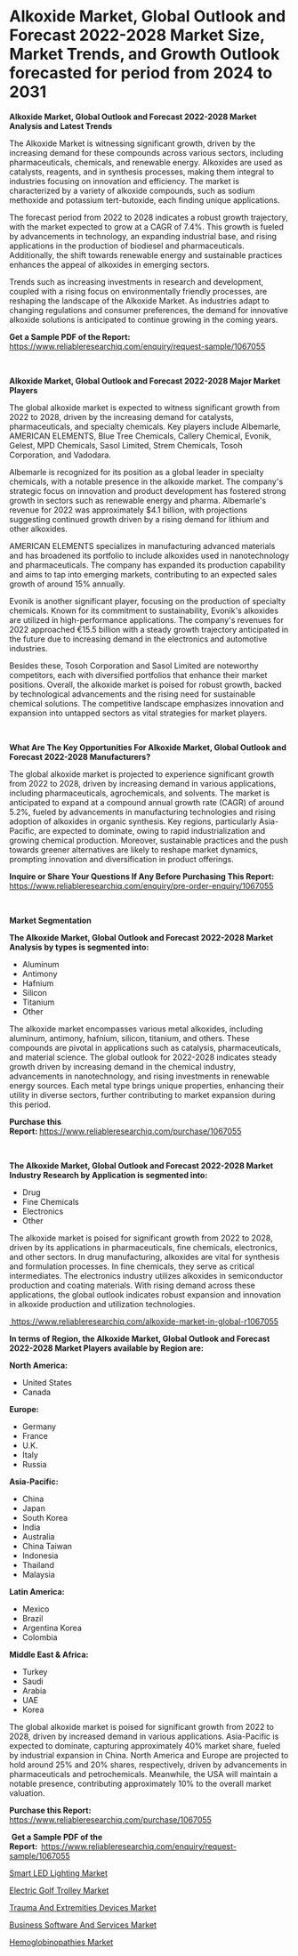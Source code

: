 <p><h1>Alkoxide Market, Global Outlook and Forecast 2022-2028 Market Size, Market Trends, and Growth Outlook forecasted for period from 2024 to 2031</h1></p><p><strong>Alkoxide Market, Global Outlook and Forecast 2022-2028 Market Analysis and Latest Trends</strong></p>
<p><p>The Alkoxide Market is witnessing significant growth, driven by the increasing demand for these compounds across various sectors, including pharmaceuticals, chemicals, and renewable energy. Alkoxides are used as catalysts, reagents, and in synthesis processes, making them integral to industries focusing on innovation and efficiency. The market is characterized by a variety of alkoxide compounds, such as sodium methoxide and potassium tert-butoxide, each finding unique applications. </p><p>The forecast period from 2022 to 2028 indicates a robust growth trajectory, with the market expected to grow at a CAGR of 7.4%. This growth is fueled by advancements in technology, an expanding industrial base, and rising applications in the production of biodiesel and pharmaceuticals. Additionally, the shift towards renewable energy and sustainable practices enhances the appeal of alkoxides in emerging sectors. </p><p>Trends such as increasing investments in research and development, coupled with a rising focus on environmentally friendly processes, are reshaping the landscape of the Alkoxide Market. As industries adapt to changing regulations and consumer preferences, the demand for innovative alkoxide solutions is anticipated to continue growing in the coming years.</p></p>
<p><strong>Get a Sample PDF of the Report:&nbsp;</strong> <a href="https://www.reliableresearchiq.com/enquiry/request-sample/1067055">https://www.reliableresearchiq.com/enquiry/request-sample/1067055</a></p>
<p>&nbsp;</p>
<p><strong>Alkoxide Market, Global Outlook and Forecast 2022-2028 Major Market Players</strong></p>
<p><p>The global alkoxide market is expected to witness significant growth from 2022 to 2028, driven by the increasing demand for catalysts, pharmaceuticals, and specialty chemicals. Key players include Albemarle, AMERICAN ELEMENTS, Blue Tree Chemicals, Callery Chemical, Evonik, Gelest, MPD Chemicals, Sasol Limited, Strem Chemicals, Tosoh Corporation, and Vadodara.</p><p>Albemarle is recognized for its position as a global leader in specialty chemicals, with a notable presence in the alkoxide market. The company's strategic focus on innovation and product development has fostered strong growth in sectors such as renewable energy and pharma. Albemarle's revenue for 2022 was approximately $4.1 billion, with projections suggesting continued growth driven by a rising demand for lithium and other alkoxides.</p><p>AMERICAN ELEMENTS specializes in manufacturing advanced materials and has broadened its portfolio to include alkoxides used in nanotechnology and pharmaceuticals. The company has expanded its production capability and aims to tap into emerging markets, contributing to an expected sales growth of around 15% annually.</p><p>Evonik is another significant player, focusing on the production of specialty chemicals. Known for its commitment to sustainability, Evonik's alkoxides are utilized in high-performance applications. The company's revenues for 2022 approached €15.5 billion with a steady growth trajectory anticipated in the future due to increasing demand in the electronics and automotive industries.</p><p>Besides these, Tosoh Corporation and Sasol Limited are noteworthy competitors, each with diversified portfolios that enhance their market positions. Overall, the alkoxide market is poised for robust growth, backed by technological advancements and the rising need for sustainable chemical solutions. The competitive landscape emphasizes innovation and expansion into untapped sectors as vital strategies for market players.</p></p>
<p>&nbsp;</p>
<p><strong>What Are The Key Opportunities For Alkoxide Market, Global Outlook and Forecast 2022-2028 Manufacturers?</strong></p>
<p><p>The global alkoxide market is projected to experience significant growth from 2022 to 2028, driven by increasing demand in various applications, including pharmaceuticals, agrochemicals, and solvents. The market is anticipated to expand at a compound annual growth rate (CAGR) of around 5.2%, fueled by advancements in manufacturing technologies and rising adoption of alkoxides in organic synthesis. Key regions, particularly Asia-Pacific, are expected to dominate, owing to rapid industrialization and growing chemical production. Moreover, sustainable practices and the push towards greener alternatives are likely to reshape market dynamics, prompting innovation and diversification in product offerings.</p></p>
<p><strong>Inquire or Share Your Questions If Any Before Purchasing This Report:</strong> <a href="https://www.reliableresearchiq.com/enquiry/pre-order-enquiry/1067055">https://www.reliableresearchiq.com/enquiry/pre-order-enquiry/1067055</a></p>
<p>&nbsp;</p>
<p><strong>Market Segmentation</strong></p>
<p><strong>The Alkoxide Market, Global Outlook and Forecast 2022-2028 Market Analysis by types is segmented into:</strong></p>
<p><ul><li>Aluminum</li><li>Antimony</li><li>Hafnium</li><li>Silicon</li><li>Titanium</li><li>Other</li></ul></p>
<p><p>The alkoxide market encompasses various metal alkoxides, including aluminum, antimony, hafnium, silicon, titanium, and others. These compounds are pivotal in applications such as catalysis, pharmaceuticals, and material science. The global outlook for 2022-2028 indicates steady growth driven by increasing demand in the chemical industry, advancements in nanotechnology, and rising investments in renewable energy sources. Each metal type brings unique properties, enhancing their utility in diverse sectors, further contributing to market expansion during this period.</p></p>
<p><strong>Purchase this Report:&nbsp;</strong><a href="https://www.reliableresearchiq.com/purchase/1067055">https://www.reliableresearchiq.com/purchase/1067055</a></p>
<p>&nbsp;</p>
<p><strong>The Alkoxide Market, Global Outlook and Forecast 2022-2028 Market Industry Research by Application is segmented into:</strong></p>
<p><ul><li>Drug</li><li>Fine Chemicals</li><li>Electronics</li><li>Other</li></ul></p>
<p><p>The alkoxide market is poised for significant growth from 2022 to 2028, driven by its applications in pharmaceuticals, fine chemicals, electronics, and other sectors. In drug manufacturing, alkoxides are vital for synthesis and formulation processes. In fine chemicals, they serve as critical intermediates. The electronics industry utilizes alkoxides in semiconductor production and coating materials. With rising demand across these applications, the global outlook indicates robust expansion and innovation in alkoxide production and utilization technologies.</p></p>
<p><a href="https://www.reliableresearchiq.com/alkoxide-market-in-global-r1067055">&nbsp;https://www.reliableresearchiq.com/alkoxide-market-in-global-r1067055</a></p>
<p><strong>In terms of Region, the Alkoxide Market, Global Outlook and Forecast 2022-2028 Market Players available by Region are:</strong></p>
<p>
    <p> <strong> North America: </strong>
        <ul>
            <li>United States</li>
            <li>Canada</li>
        </ul>
        </p> 
    <p> <strong> Europe: </strong>
        <ul>
            <li>Germany</li>
            <li>France</li>
            <li>U.K.</li>
            <li>Italy</li>
            <li>Russia</li>
        </ul>
        </p> 
    <p> <strong> Asia-Pacific: </strong>
        <ul>
            <li>China</li>
            <li>Japan</li>
            <li>South Korea</li>
            <li>India</li>
            <li>Australia</li>
            <li>China Taiwan</li>
            <li>Indonesia</li>
            <li>Thailand</li>
            <li>Malaysia</li>
        </ul>
        </p> 
    <p> <strong> Latin America: </strong>
        <ul>
            <li>Mexico</li>
            <li>Brazil</li>
            <li>Argentina Korea</li>
            <li>Colombia</li>
        </ul>
        </p> 
    <p> <strong> Middle East & Africa: </strong>
        <ul>
            <li>Turkey</li>
            <li>Saudi</li>
            <li>Arabia</li>
            <li>UAE</li>
            <li>Korea</li>
        </ul>
    </p>
    </p>
<p><p>The global alkoxide market is poised for significant growth from 2022 to 2028, driven by increased demand in various applications. Asia-Pacific is expected to dominate, capturing approximately 40% market share, fueled by industrial expansion in China. North America and Europe are projected to hold around 25% and 20% shares, respectively, driven by advancements in pharmaceuticals and petrochemicals. Meanwhile, the USA will maintain a notable presence, contributing approximately 10% to the overall market valuation.</p></p>
<p><strong>Purchase this Report: </strong><a href="https://www.reliableresearchiq.com/purchase/1067055">https://www.reliableresearchiq.com/purchase/1067055</a></p>
<p>&nbsp;<strong>Get a Sample PDF of the Report:&nbsp;&nbsp;</strong><a href="https://www.reliableresearchiq.com/enquiry/request-sample/1067055">https://www.reliableresearchiq.com/enquiry/request-sample/1067055</a></p>
<p><strong></strong></p>
<p><p><a href="https://www.linkedin.com/pulse/smart-led-lighting-market-trends-strategic-insights-2024--60urc?trackingId=Duxy7DKMSKaWwy30%2BtXjVg%3D%3D">Smart LED Lighting Market</a></p><p><a href="https://www.linkedin.com/pulse/electric-golf-trolley-market-forecasts-trends-impact-analysis-epjae?trackingId=w92n88yjQF%2B6RjtGNgMugQ%3D%3D">Electric Golf Trolley Market</a></p><p><a href="https://www.linkedin.com/pulse/trauma-extremities-devices-market-outlook-complete-industry-analysis-kjyzc?trackingId=XobaOwuSTwy4bvx4s3%2BRZg%3D%3D">Trauma And Extremities Devices Market</a></p><p><a href="https://www.linkedin.com/pulse/business-software-services-market-share-size-trends-industry-1kxgc?trackingId=3Bchbj0BQVGwtswDMsrIhw%3D%3D">Business Software And Services Market</a></p><p><a href="https://www.linkedin.com/pulse/hemoglobinopathies-market-trends-growth-outlook-2024-2031-cavill-aanlc?trackingId=hy22jsVmSQODDbxyEgeN9w%3D%3D">Hemoglobinopathies Market</a></p></p>